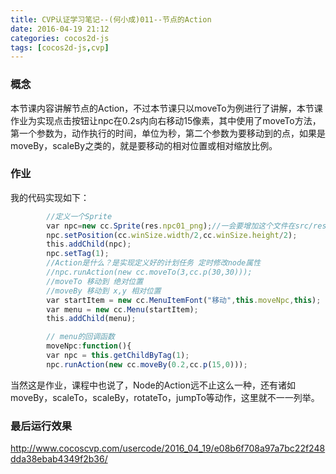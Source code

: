 ```yaml
---
title: CVP认证学习笔记--(何小成)011--节点的Action
date: 2016-04-19 21:12
categories: cocos2d-js
tags: [cocos2d-js,cvp]
---
```

### 概念
本节课内容讲解节点的Action，不过本节课只以moveTo为例进行了讲解，本节课作业为实现点击按钮让npc在0.2s内向右移动15像素，其中使用了moveTo方法，第一个参数为，动作执行的时间，单位为秒，第二个参数为要移动到的点，如果是moveBy，scaleBy之类的，<!--more-->就是要移动的相对位置或相对缩放比例。
### 作业
我的代码实现如下：
```javascript
        //定义一个Sprite
        var npc=new cc.Sprite(res.npc01_png);//一会要增加这个文件在src/resource.js
        npc.setPosition(cc.winSize.width/2,cc.winSize.height/2);
        this.addChild(npc);
        npc.setTag(1);
        //Action是什么？是实现定义好的计划任务 定时修改node属性
        //npc.runAction(new cc.moveTo(3,cc.p(30,30)));
        //moveTo 移动到 绝对位置
        //moveBy 移动到 x,y 相对位置
        var startItem = new cc.MenuItemFont("移动",this.moveNpc,this);
        var menu = new cc.Menu(startItem);
        this.addChild(menu);

        // menu的回调函数
        moveNpc:function(){
        var npc = this.getChildByTag(1);
        npc.runAction(new cc.moveBy(0.2,cc.p(15,0)));
```

当然这是作业，课程中也说了，Node的Action远不止这么一种，还有诸如moveBy，scaleTo，scaleBy，rotateTo，jumpTo等动作，这里就不一一列举。
### 最后运行效果
http://www.cocoscvp.com/usercode/2016_04_19/e08b6f708a97a7bc22f248dda38ebab4349f2b36/
